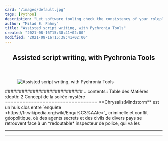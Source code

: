 ```yaml
---
card: "/images/default.jpg"
tags: [Python]
description: "Let software tooling check the consistency of your roleplay s"
author: "Milad E. Fahmy"
title: "Assisted script writing, with Pychronia Tools"
created: "2021-08-16T15:38:41+02:00"
modified: "2021-08-16T15:38:41+02:00"
---
```

<div class="site-wrapper">
<main id="site-main" class="site-main outer">
<div class="inner">
<article class="post-full post tag-python tag-tools tag-writing tag-larp tag-roleplay tag-script ">
<header class="post-full-header">
<h1 class="post-full-title">Assisted script writing, with Pychronia Tools</h1>
</header>
<figure class="post-full-image">
<picture>
<source media="(max-width: 700px)" sizes="1px" srcset="data:image/gif;base64,R0lGODlhAQABAIAAAAAAAP///yH5BAEAAAAALAAAAAABAAEAAAIBRAA7 1w">
<source media="(min-width: 701px)" sizes="(max-width: 800px) 400px,
(max-width: 1170px) 700px,
1400px" srcset="/news/content/images/size/w300/2019/07/pychroniatools.png 300w,
/news/content/images/size/w600/2019/07/pychroniatools.png 600w,
/news/content/images/size/w1000/2019/07/pychroniatools.png 1000w,
/news/content/images/size/w2000/2019/07/pychroniatools.png 2000w">
<img onerror="this.style.display='none'" src="/news/content/images/size/w2000/2019/07/pychroniatools.png" alt="Assisted script writing, with Pychronia Tools">
</picture>
</figure>
<section class="post-full-content">
<div class="post-content">
############################
.. contents:: Table des Matières
:depth: 2
Concept de la soirée mystère
================================
**Chrysalis:Mindstorm** est un huis clos entre `enquête
&lt;https://fr.wikipedia.org/wiki/Enqu%C3%AAte&gt;`_ criminelle et conflit
géopolitique, où des agents secrets et des civils de divers pays se
retrouvent face à un *redoutable* inspecteur de police, qui va les
</div>
<hr>
<hr>
</section>
</article>
</div>
</main>
</div>
<!-- Google Tag Manager (noscript) -->
<!-- End Google Tag Manager (noscript) -->
